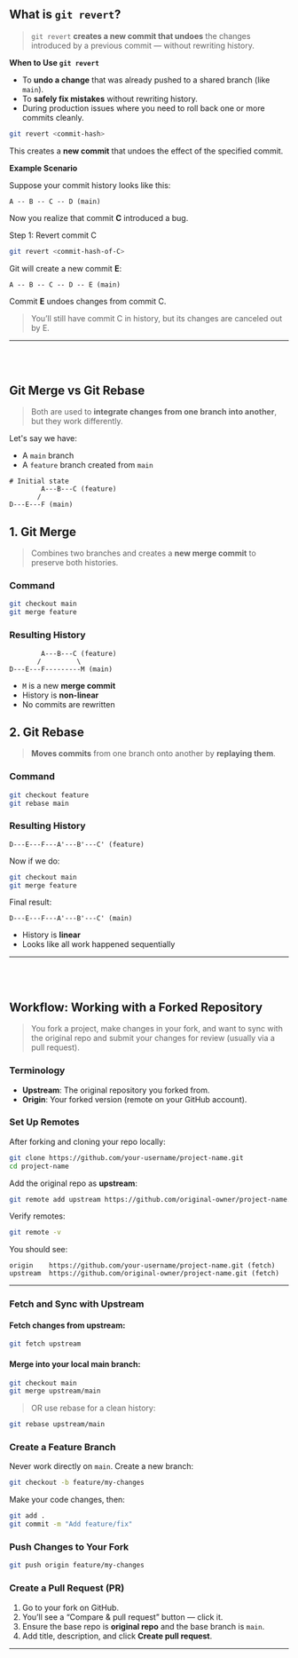 

## **What is `git revert`?**

> `git revert` **creates a new commit that undoes** the changes introduced by a previous commit — without rewriting history.

**When to Use `git revert`**

* To **undo a change** that was already pushed to a shared branch (like `main`).
* To **safely fix mistakes** without rewriting history.
* During production issues where you need to roll back one or more commits cleanly.


```bash
git revert <commit-hash>
```

This creates a **new commit** that undoes the effect of the specified commit.

**Example Scenario**

Suppose your commit history looks like this:

```
A -- B -- C -- D (main)
```

Now you realize that commit **C** introduced a bug.

Step 1: Revert commit C

```bash
git revert <commit-hash-of-C>
```

Git will create a new commit **E**:

```
A -- B -- C -- D -- E (main)
```

Commit **E** undoes changes from commit C.

> You’ll still have commit C in history, but its changes are canceled out by E.

---


<br><br>
## **Git Merge vs Git Rebase**

> Both are used to **integrate changes from one branch into another**, but they work differently.

Let's say we have:

* A `main` branch
* A `feature` branch created from `main`

```
# Initial state
        A---B---C (feature)
       /
D---E---F (main)
```

## 1. **Git Merge**

> Combines two branches and creates a **new merge commit** to preserve both histories.

### Command

```bash
git checkout main
git merge feature
```

### Resulting History

```
        A---B---C (feature)
       /         \
D---E---F---------M (main)
```

* `M` is a new **merge commit**
* History is **non-linear**
* No commits are rewritten


## 2. **Git Rebase**

> **Moves commits** from one branch onto another by **replaying them**.

### Command

```bash
git checkout feature
git rebase main
```

### Resulting History

```
D---E---F---A'---B'---C' (feature)
```

Now if we do:

```bash
git checkout main
git merge feature
```

Final result:

```
D---E---F---A'---B'---C' (main)
```

* History is **linear**
* Looks like all work happened sequentially

---

<br><br>

## **Workflow: Working with a Forked Repository**

> You fork a project, make changes in your fork, and want to sync with the original repo and submit your changes for review (usually via a pull request).

###  Terminology

* **Upstream**: The original repository you forked from.
* **Origin**: Your forked version (remote on your GitHub account).


### Set Up Remotes

After forking and cloning your repo locally:

```bash
git clone https://github.com/your-username/project-name.git
cd project-name
```

Add the original repo as **upstream**:

```bash
git remote add upstream https://github.com/original-owner/project-name.git
```

Verify remotes:

```bash
git remote -v
```

You should see:

```
origin    https://github.com/your-username/project-name.git (fetch)
upstream  https://github.com/original-owner/project-name.git (fetch)
```

---

### Fetch and Sync with Upstream 

#### Fetch changes from upstream:

```bash
git fetch upstream
```

#### Merge into your local main branch:

```bash
git checkout main
git merge upstream/main
```

> OR use rebase for a clean history:

```bash
git rebase upstream/main
```

### Create a Feature Branch

Never work directly on `main`. Create a new branch:

```bash
git checkout -b feature/my-changes
```

Make your code changes, then:

```bash
git add .
git commit -m "Add feature/fix"
```


### Push Changes to Your Fork

```bash
git push origin feature/my-changes
```


### Create a Pull Request (PR)

1. Go to your fork on GitHub.
2. You’ll see a “Compare & pull request” button — click it.
3. Ensure the base repo is **original repo** and the base branch is `main`.
4. Add title, description, and click **Create pull request**.

---


